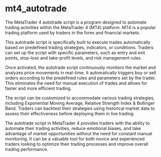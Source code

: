 # mt4_autotrade
The MetaTrader 4 autotrade script is a program designed to automate trading activities within the MetaTrader 4 (MT4) platform. MT4 is a popular trading platform used by traders in the forex and financial markets.

This autotrade script is specifically built to execute trades automatically based on predefined trading strategies, indicators, or conditions. Traders can set up the script with specific parameters, such as entry and exit points, stop-loss and take-profit levels, and risk management rules.

Once activated, the autotrade script continuously monitors the market and analyzes price movements in real-time. It automatically triggers buy or sell orders according to the predefined rules and parameters set by the trader. This eliminates the need for manual execution of trades and allows for faster and more efficient trading.

The script can be customized to accommodate various trading strategies, including Exponential Moving Average, Relative Strength Index & Bollinger Band. Traders can backtest their strategies using historical market data to assess their effectiveness before deploying them in live trading.

The autotrade script in MetaTrader 4 provides traders with the ability to automate their trading activities, reduce emotional biases, and take advantage of market opportunities without the need for constant manual monitoring. It can be a valuable tool for both novice and experienced traders looking to optimize their trading processes and improve overall trading performance.
